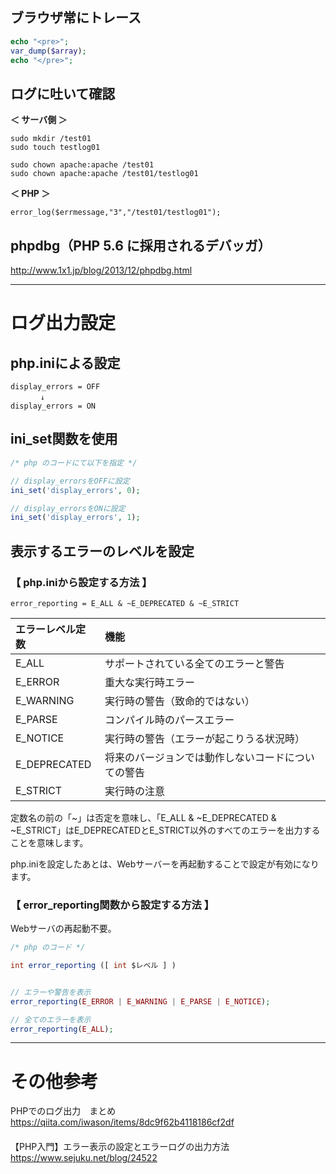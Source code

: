 ## ブラウザ常にトレース
```php
echo "<pre>";
var_dump($array);
echo "</pre>";
```


## ログに吐いて確認
**＜ サーバ側 ＞**  
```
sudo mkdir /test01
sudo touch testlog01

sudo chown apache:apache /test01
sudo chown apache:apache /test01/testlog01
```

**＜ PHP ＞**  
```
error_log($errmessage,"3","/test01/testlog01");
```


## phpdbg（PHP 5.6 に採用されるデバッガ）
http://www.1x1.jp/blog/2013/12/phpdbg.html


______________________________________________________

# ログ出力設定

## php.iniによる設定
```
display_errors = OFF
　     ↓
display_errors = ON
```

## ini_set関数を使用
```php
/* php のコードにて以下を指定 */

// display_errorsをOFFに設定
ini_set('display_errors', 0);

// display_errorsをONに設定
ini_set('display_errors', 1);
```

## 表示するエラーのレベルを設定

### 【 php.iniから設定する方法 】
```
error_reporting = E_ALL & ~E_DEPRECATED & ~E_STRICT
```

|エラーレベル定数|機能|
|:--|:--|
|E_ALL|サポートされている全てのエラーと警告|
|E_ERROR|重大な実行時エラー|
|E_WARNING|実行時の警告（致命的ではない）|
|E_PARSE|コンパイル時のパースエラー|
|E_NOTICE|実行時の警告（エラーが起こりうる状況時）|
|E_DEPRECATED|将来のバージョンでは動作しないコードについての警告|
|E_STRICT|実行時の注意|


定数名の前の「~」は否定を意味し、「E_ALL & ~E_DEPRECATED & ~E_STRICT」はE_DEPRECATEDとE_STRICT以外のすべてのエラーを出力することを意味します。  

php.iniを設定したあとは、Webサーバーを再起動することで設定が有効になります。  


### 【 error_reporting関数から設定する方法 】
Webサーバの再起動不要。
```php
/* php のコード */

int error_reporting ([ int $レベル ] )


// エラーや警告を表示
error_reporting(E_ERROR | E_WARNING | E_PARSE | E_NOTICE);

// 全てのエラーを表示
error_reporting(E_ALL);
```

______________________________________________________

# その他参考

PHPでのログ出力　まとめ  
<https://qiita.com/iwason/items/8dc9f62b4118186cf2df>  
　  
【PHP入門】エラー表示の設定とエラーログの出力方法  
<https://www.sejuku.net/blog/24522>  

